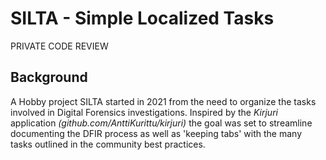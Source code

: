 # SILTA - Simple Localized Tasks
PRIVATE CODE REVIEW
## Background
A Hobby project SILTA started in 2021 from the need to organize the tasks involved in Digital Forensics investigations. Inspired by the *Kirjuri* application *(github.com/AnttiKurittu/kirjuri)* the goal was set to streamline documenting the DFIR process as well as 'keeping tabs' with the many tasks outlined in the community best practices.
